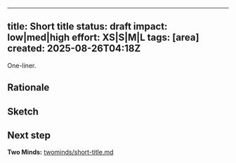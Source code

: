<!-- status: stub; target: 150+ words -->
<!-- status: stub; target: 150+ words -->
<!-- status: stub; target: 150+ words -->
<!-- status: stub; target: 150+ words -->
<!-- status: stub; target: 150+ words -->
---
title: Short title
status: draft
impact: low|med|high
effort: XS|S|M|L
tags: [area]
created: 2025-08-26T04:18Z
---

One-liner.

## Rationale
## Sketch
## Next step
**Two Minds:** [twominds/short-title.md](twominds/short-title.md)






